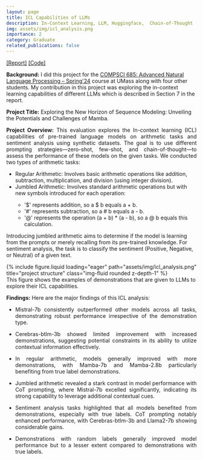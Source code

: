 ```yaml
---
layout: page
title: ICL Capabilities of LLMs
description: In-Context Learning, LLM, Huggingface,  Chain-of-Thought (CoT).
img: assets/img/icl_analysis.png
importance: 2
category: Graduate
related_publications: false
---
```

<a href="https://amit-sarker.github.io/assets/pdf/icl_analysis_report.pdf">[Report]</a> <a href='https://github.com/amit-sarker/ICL-Analysis-NLP-685'>[Code]</a>

<strong>Background:</strong> I did this project for the <a href="https://people.cs.umass.edu/~miyyer/cs685/">COMPSCI 685: Advanced Natural Language Processing – Spring'24</a> course at UMass along with four other students. My contribution in this project was exploring the in-context learning capabilities of different LLMs which is described in Section 7 in the report.

<strong>Project Title:</strong> Exploring the New Horizon of Sequence Modeling: Unveiling the Potentials and Challenges of Mamba.

<p style="text-align:justify">
<strong>Project Overview:</strong> This evaluation explores the In-context learning (ICL) capabilities of pre-trained language models on arithmetic tasks and sentiment analysis using synthetic datasets. The goal is to use different prompting strategies—zero-shot, few-shot, and chain-of-thought—to assess the performance of these models on the given tasks. We conducted two types of arithmetic tasks:

<ul>
    <li>Regular Arithmetic: Involves basic arithmetic operations like addition, subtraction, multiplication, and division (using integer division).</li>
    <li>Jumbled Arithmetic: Involves standard arithmetic operations but with new symbols introduced for each operation:</li>
    <ul>
        <li>'$' represents addition, so a $ b equals a + b.</li>
        <li>'#' represents subtraction, so a # b equals a - b.</li>
        <li>'@' represents the operation (a + b) * (a - b), so a @ b equals this calculation.</li>
    </ul>
</ul>

Introducing jumbled arithmetic aims to determine if the model is learning from the prompts or merely recalling from its pre-trained knowledge.
For sentiment analysis, the task is to classify the sentiment (Positive, Negative, or Neutral) of a given text.

<div class="row">
    <div class="col-sm mt-3 mt-md-0">
        {% include figure.liquid loading="eager" path="assets/img/icl_analysis.png" title="project structure" class="img-fluid rounded z-depth-1" %}
    </div>
</div>
<div class="caption">
    This figure shows the examples of demonstrations that are given to LLMs to explore their ICL capabilities.
</div>

<p style="text-align:justify"><strong>Findings:</strong> Here are the major findings of this ICL analysis:</p>

<ul>
    <li> <p style="text-align:justify"> Mistral-7b consistently outperformed other models across all tasks, demonstrating robust performance irrespective of the demonstration type.</p> </li>
    <li> <p style="text-align:justify"> Cerebras-btlm-3b showed limited improvement with increased demonstrations, suggesting potential constraints in its ability to utilize contextual information effectively.</p> </li>
    <li> <p style="text-align:justify"> In regular arithmetic, models generally improved with more demonstrations, with Mamba-7b and Mamba-2.8b particularly benefiting from true label demonstrations.</p> </li>
    <li> <p style="text-align:justify"> Jumbled arithmetic revealed a stark contrast in model performance with CoT prompting, where Mistral-7b excelled significantly, indicating its strong capability to leverage additional contextual cues.</p> </li>
    <li> <p style="text-align:justify"> Sentiment analysis tasks highlighted that all models benefited from demonstrations, especially with true labels. CoT prompting notably enhanced performance, with Cerebras-btlm-3b and Llama2-7b showing considerable gains.</p> </li>
    <li> <p style="text-align:justify"> Demonstrations with random labels generally improved model performance but to a lesser extent compared to demonstrations with true labels.</p> </li>
</ul>






